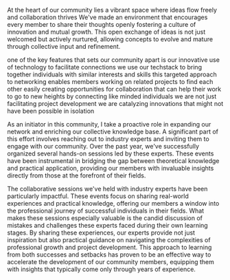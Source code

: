 At the heart of our community lies a vibrant space where ideas flow freely and collaboration thrives We've made an environment that encourages every member to share their thoughts openly fostering a culture of innovation and mutual growth. This open exchange of ideas is not just welcomed but actively nurtured, allowing concepts to evolve and mature through collective input and refinement.

one of the key features that sets our community apart is our innovative use of technology to facilitate connections  we use our techstack to bring together individuals with similar interests and  skills this targeted approach to networking enables members working on related projects to find each other easily creating opportunities for collaboration that can help their work to go to new heights by connecting like minded individuals  we are not just facilitating project development we are catalyzing innovations that might not have been possible in isolation

As an initiator in this community, I take a proactive role in expanding our network and enriching our collective knowledge base. A significant part of this effort involves reaching out to industry experts and inviting them to engage with our community. Over the past year, we've successfully organized several hands-on sessions led by these experts. These events have been instrumental in bridging the gap between theoretical knowledge and practical application, providing our members with invaluable insights directly from those at the forefront of their fields.

The collaborative sessions we've held with industry experts have been particularly impactful. These events focus on sharing real-world experiences and practical knowledge, offering our members a window into the professional journey of successful individuals in their fields. What makes these sessions especially valuable is the candid discussion of mistakes and challenges these experts faced during their own learning stages. By sharing these experiences, our experts provide not just inspiration but also practical guidance on navigating the complexities of professional growth and project development. This approach to learning from both successes and setbacks has proven to be an effective way to accelerate the development of our community members, equipping them with insights that typically come only through years of experience.